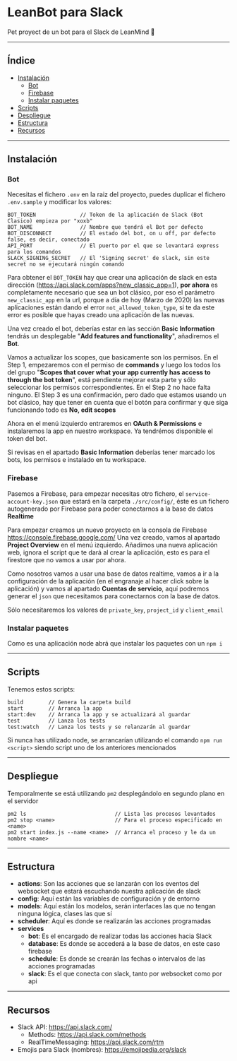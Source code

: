 # LeanBot para Slack
Pet proyect de un bot para el Slack de LeanMind 💙

----------------

## Índice

- [Instalación](#instalación)
  - [Bot](#bot)
  - [Firebase](#firebase)
  - [Instalar paquetes](#instalar-paquetes)
- [Scripts](#scripts)
- [Despliegue](#despliegue)
- [Estructura](#estructura)
- [Recursos](#recursos)

----------------

## Instalación

### **Bot**
Necesitas el fichero `.env` en la raiz del proyecto, puedes duplicar el fichero `.env.sample` y modificar los valores:

```
BOT_TOKEN              // Token de la aplicación de Slack (Bot Clasico) empieza por "xoxb"
BOT_NAME               // Nombre que tendrá el Bot por defecto
BOT_DISCONNECT         // El estado del bot, on u off, por defecto false, es decir, conectado
API_PORT               // El puerto por el que se levantará express para los comandos
SLACK_SIGNING_SECRET   // El 'Signing secret' de slack, sin este secret no se ejecutará ningún comando
```

Para obtener el `BOT_TOKEN` hay que crear una aplicación de slack en esta dirección (https://api.slack.com/apps?new_classic_app=1), **por ahora** es completamente necesario que sea un bot clásico, por eso el parámetro `new_classic_app` en la url, porque a día de hoy (Marzo de 2020) las nuevas aplicaciones están dando el error `not_allowed_token_type`, si te da este error es posible que hayas creado una aplicación de las nuevas.

Una vez creado el bot, deberías estar en las sección **Basic Information** tendrás un desplegable "**Add features and functionality**", añadiremos el **Bot**.

Vamos a actualizar los scopes, que basicamente son los permisos. En el Step 1, empezaremos con el permiso de **commands** y luego los todos los del grupo "**Scopes that cover what your app currently has access to through the bot token**", está pendiente mejorar esta parte y sólo seleccionar los permisos correspondientes. En el Step 2 no hace falta ninguno. El Step 3 es una confirmación, pero dado que estamos usando un bot clásico, hay que tener en cuenta que el botón para confirmar y que siga funcionando todo es **No, edit scopes**

Ahora en el menú izquierdo entraremos en **OAuth & Permissions** e instalaremos la app en nuestro workspace. Ya tendrémos disponible el token del bot.

Si revisas en el apartado **Basic Information** deberías tener marcado los bots, los permisos e instalado en tu workspace.

### **Firebase**

Pasemos a Firebase, para empezar necesitas otro fichero, el `service-account-key.json` que estará en la carpeta `./src/config/`, éste es un fichero autogenerado por Firebase para poder conectarnos a la base de datos **Realtime**

Para empezar creamos un nuevo proyecto en la consola de Firebase https://console.firebase.google.com/
Una vez creado, vamos al apartado **Project Overview** en el menú izquierdo.
Añadimos una nueva aplicación web, ignora el script que te dará al crear la aplicación, esto es para el firestore que no vamos a usar por ahora.

Como nosotros vamos a usar una base de datos realtime, vamos a ir a la configuración de la aplicación (en el engranaje al hacer click sobre la aplicación) y vamos al apartado **Cuentas de servicio**, aquí podremos generar el `json` que necesitamos para conectarnos con la base de datos.

Sólo necesitaremos los valores de `private_key`, `project_id` y `client_email`

### **Instalar paquetes**

Como es una aplicación node abrá que instalar los paquetes con un `npm i`

----------------

## Scripts

Tenemos estos scripts:
```
build        // Genera la carpeta build
start        // Arranca la app
start:dev    // Arranca la app y se actualizará al guardar 
test         // Lanza los tests 
test:watch   // Lanza los tests y se relanzarán al guardar 
```

Si nunca has utilizado node, se arrancarían utilizando el comando `npm run <script>` siendo script uno de los anteriores mencionados

----------------

## Despliegue

Temporalmente se está utilizando `pm2` desplegándolo en segundo plano en el servidor
```
pm2 ls                            // Lista los procesos levantados
pm2 stop <name>                   // Para el proceso especificado en <name>
pm2 start index.js --name <name>  // Arranca el proceso y le da un nombre <name>
```

----------------

## Estructura

- **actions**: Son las acciones que se lanzarán con los eventos del websocket que estará escuchando nuestra aplicación de slack
- **config**: Aquí están las variables de configuración y de entorno
- **models**: Aquí están los modelos, serán interfaces las que no tengan ninguna lógica, clases las que sí
- **scheduler**: Aquí es donde se realizarán las acciones programadas
- **services**
  - **bot**: Es el encargado de realizar todas las acciones hacia Slack
  - **database**: Es donde se accederá a la base de datos, en este caso firebase 
  - **schedule**: Es donde se crearán las fechas o intervalos de las acciones programadas
  - **slack**: Es el que conecta con slack, tanto por websocket como por api

----------------

## Recursos
- Slack API: https://api.slack.com/
  - Methods: https://api.slack.com/methods
  - RealTimeMessaging: https://api.slack.com/rtm
- Emojis para Slack (nombres): https://emojipedia.org/slack
